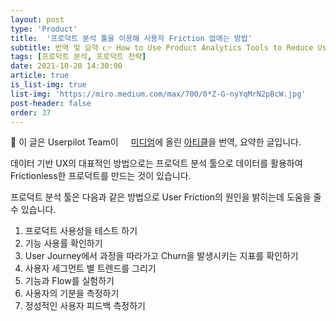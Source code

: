```yaml
---
layout: post
type: 'Product'
title:  '프로덕트 분석 툴을 이용해 사용자 Friction 없애는 방법'
subtitle: 번역 및 요약 👉 How to Use Product Analytics Tools to Reduce User Friction
tags: [프로덕트 분석, 프로덕트 전략]
date: 2021-10-20 14:30:00
article: true
is_list-img: true
list-img: 'https://miro.medium.com/max/700/0*Z-G-nyYqMrN2pBcW.jpg'
post-header: false
order: 37
---
```


<p class="text-gray">
 🔗 이 글은 Userpilot Team이 <a href='https://userpilot.medium.com/' target='blank' rel='nofollow' id='outlink1' onclick='clickedOutlink(outlink1)'><img src='https://www.google.com/s2/favicons?sz=64&domain=https://userpilot.medium.com/' style='display:inline; height: 1em; position: relative; bottom: -2px; margin-right: 2px;'>미디엄</a>에 올린 <a href='https://userpilot.medium.com/how-to-use-product-analytics-tools-to-reduce-user-friction-953212777a84' target='blank' rel='nofollow' id='outlink2' onclick='clickedOutlink(outlink2)'>아티클</a>을 번역, 요약한 글입니다.
</p>

데이터 기반 UX의 대표적인 방법으로는 프로덕트 분석 툴으로 데이터를 활용하여 Frictionless한 프로덕트를 만드는 것이 있습니다.

프로덕트 분석 툴은 다음과 같은 방법으로 User Friction의 원인을 밝히는데 도움을 줄 수 있습니다.

1. 프로덕트 사용성을 테스트 하기
2. 기능 사용률 확인하기
3. User Journey에서 과정을 따라가고 Churn을 발생시키는 지표를 확인하기
4. 사용자 세그먼트 별 트렌드를 그리기
5. 기능과 Flow를 실험하기
6. 사용자의 기분을 측정하기
7. 정성적인 사용자 피드백 측정하기